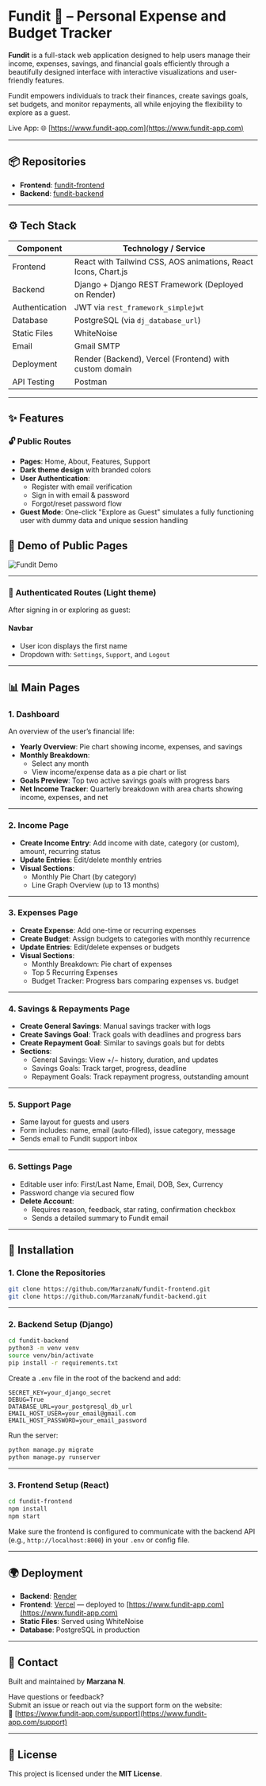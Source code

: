 # Fundit 💸 – Personal Expense and Budget Tracker

**Fundit** is a full-stack web application designed to help users manage their income, expenses, savings, and financial goals efficiently through a beautifully designed interface with interactive visualizations and user-friendly features. 

Fundit empowers individuals to track their finances, create savings goals, set budgets, and monitor repayments, all while enjoying the flexibility to explore as a guest.

Live App: 🌐 [https://www.fundit-app.com](https://www.fundit-app.com)

---

## 📦 Repositories

- **Frontend**: [fundit-frontend](https://github.com/MarzanaN/fundit-frontend)
- **Backend**: [fundit-backend](https://github.com/MarzanaN/fundit-backend)

---

## ⚙️ Tech Stack

| Component        | Technology / Service                                                            |
|------------------|----------------------------------------------------------------------------------|
| Frontend         | React with Tailwind CSS, AOS animations, React Icons, Chart.js                   |
| Backend          | Django + Django REST Framework (Deployed on Render)                             |
| Authentication   | JWT via `rest_framework_simplejwt`                                              |
| Database         | PostgreSQL (via `dj_database_url`)                                              |
| Static Files     | WhiteNoise                                                                      |
| Email            | Gmail SMTP                                                                      |
| Deployment       | Render (Backend), Vercel (Frontend) with custom domain                          |
| API Testing      | Postman                                                                          |



---

## ✨ Features

### 🔓 Public Routes

- **Pages**: Home, About, Features, Support
- **Dark theme design** with branded colors
- **User Authentication**:
  - Register with email verification
  - Sign in with email & password
  - Forgot/reset password flow
- **Guest Mode**: One-click "Explore as Guest" simulates a fully functioning user with dummy data and unique session handling

## 🎥 Demo of Public Pages

![Fundit Demo](assets/fundit-public-pages.gif)

---

### 🔐 Authenticated Routes (Light theme)

After signing in or exploring as guest:

#### **Navbar**
- User icon displays the first name
- Dropdown with: `Settings`, `Support`, and `Logout`

---

## 📊 Main Pages

### 1. **Dashboard**
An overview of the user’s financial life:

- **Yearly Overview**: Pie chart showing income, expenses, and savings
- **Monthly Breakdown**: 
  - Select any month
  - View income/expense data as a pie chart or list
- **Goals Preview**: Top two active savings goals with progress bars
- **Net Income Tracker**: Quarterly breakdown with area charts showing income, expenses, and net

---

### 2. **Income Page**

- **Create Income Entry**: Add income with date, category (or custom), amount, recurring status
- **Update Entries**: Edit/delete monthly entries
- **Visual Sections**:
  - Monthly Pie Chart (by category)
  - Line Graph Overview (up to 13 months)

---

### 3. **Expenses Page**

- **Create Expense**: Add one-time or recurring expenses
- **Create Budget**: Assign budgets to categories with monthly recurrence
- **Update Entries**: Edit/delete expenses or budgets
- **Visual Sections**:
  - Monthly Breakdown: Pie chart of expenses
  - Top 5 Recurring Expenses
  - Budget Tracker: Progress bars comparing expenses vs. budget

---

### 4. **Savings & Repayments Page**

- **Create General Savings**: Manual savings tracker with logs
- **Create Savings Goal**: Track goals with deadlines and progress bars
- **Create Repayment Goal**: Similar to savings goals but for debts
- **Sections**:
  - General Savings: View +/− history, duration, and updates
  - Savings Goals: Track target, progress, deadline
  - Repayment Goals: Track repayment progress, outstanding amount

---

### 5. **Support Page**

- Same layout for guests and users
- Form includes: name, email (auto-filled), issue category, message
- Sends email to Fundit support inbox

---

### 6. **Settings Page**

- Editable user info: First/Last Name, Email, DOB, Sex, Currency
- Password change via secured flow
- **Delete Account**:
  - Requires reason, feedback, star rating, confirmation checkbox
  - Sends a detailed summary to Fundit email

---

## 🔧 Installation

### 1. Clone the Repositories

```bash
git clone https://github.com/MarzanaN/fundit-frontend.git
git clone https://github.com/MarzanaN/fundit-backend.git
```

---

### 2. Backend Setup (Django)

```bash
cd fundit-backend
python3 -m venv venv
source venv/bin/activate
pip install -r requirements.txt
```

Create a `.env` file in the root of the backend and add:

```env
SECRET_KEY=your_django_secret
DEBUG=True
DATABASE_URL=your_postgresql_db_url
EMAIL_HOST_USER=your_email@gmail.com
EMAIL_HOST_PASSWORD=your_email_password
```

Run the server:

```bash
python manage.py migrate
python manage.py runserver
```

---

### 3. Frontend Setup (React)

```bash
cd fundit-frontend
npm install
npm start
```

Make sure the frontend is configured to communicate with the backend API (e.g., `http://localhost:8000`) in your `.env` or config file.

---

## 🌍 Deployment

- **Backend**: [Render](https://render.com/)
- **Frontend**: [Vercel](https://vercel.com/) — deployed to [https://www.fundit-app.com](https://www.fundit-app.com)
- **Static Files**: Served using WhiteNoise
- **Database**: PostgreSQL in production

---

## 📩 Contact

Built and maintained by **Marzana N**.

Have questions or feedback?  
Submit an issue or reach out via the support form on the website:  
🔗 [https://www.fundit-app.com/support](https://www.fundit-app.com/support)

---

## 📜 License

This project is licensed under the **MIT License**.


